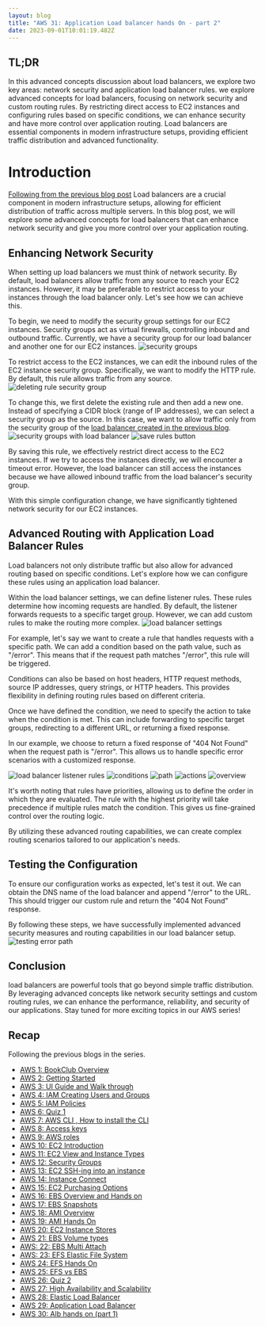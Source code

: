 ```yaml
---
layout: blog
title: "AWS 31: Application Load balancer hands On - part 2"
date: 2023-09-01T10:01:19.482Z
---
```


## TL;DR 
In this advanced concepts discussion about load balancers, we explore two key areas: network security and application load balancer rules.
we explore advanced concepts for load balancers, focusing on network security and custom routing rules. By restricting direct access to EC2 instances and configuring rules based on specific conditions, we can enhance security and have more control over application routing. Load balancers are essential components in modern infrastructure setups, providing efficient traffic distribution and advanced functionality.

# Introduction
[Following from the previous blog post](https://magicishaqblog.netlify.app/ApplicationLoadBalancer/2023-08-25-aws-30-alb-hands-on/)
Load balancers are a crucial component in modern infrastructure setups, allowing for efficient distribution of traffic across multiple servers. In this blog post, we will explore some advanced concepts for load balancers that can enhance network security and give you more control over your application routing.

## Enhancing Network Security

 When setting up load balancers we must think of network security. By default, load balancers allow traffic from any source to reach your EC2 instances. However, it may be preferable to restrict access to your instances through the load balancer only. Let's see how we can achieve this.

To begin, we need to modify the security group settings for our EC2 instances. Security groups act as virtual firewalls, controlling inbound and outbound traffic. Currently, we have a security group for our load balancer and another one for our EC2 instances. 
![security groups](/blog/src/images/31/31-1.png)

To restrict access to the EC2 instances, we can edit the inbound rules of the EC2 instance security group. Specifically, we want to modify the HTTP rule. By default, this rule allows traffic from any source.
![deleting rule security group](/blog/src/images/31/31-2.png)

To change this, we first delete the existing rule and then add a new one. Instead of specifying a CIDR block (range of IP addresses), we can select a security group as the source. In this case, we want to allow traffic only from the security group of the [load balancer created in the previous blog](https://magicishaqblog.netlify.app/ApplicationLoadBalancer/2023-08-25-aws-30-alb-hands-on/).
![security groups with load balancer](/blog/src/images/31/31-3.png)
![save rules button](/blog/src/images/31/31-4.png)

By saving this rule, we effectively restrict direct access to the EC2 instances. If we try to access the instances directly, we will encounter a timeout error. However, the load balancer can still access the instances because we have allowed inbound traffic from the load balancer's security group.

With this simple configuration change, we have significantly tightened network security for our EC2 instances.

## Advanced Routing with Application Load Balancer Rules

Load balancers not only distribute traffic but also allow for advanced routing based on specific conditions. Let's explore how we can configure these rules using an application load balancer.

Within the load balancer settings, we can define listener rules. These rules determine how incoming requests are handled. By default, the listener forwards requests to a specific target group. However, we can add custom rules to make the routing more complex.
![load balancer settings ](/blog/src/images/31/31-5.png)

For example, let's say we want to create a rule that handles requests with a specific path. We can add a condition based on the path value, such as "/error". This means that if the request path matches "/error", this rule will be triggered.


Conditions can also be based on host headers, HTTP request methods, source IP addresses, query strings, or HTTP headers. This provides flexibility in defining routing rules based on different criteria.

Once we have defined the condition, we need to specify the action to take when the condition is met. This can include forwarding to specific target groups, redirecting to a different URL, or returning a fixed response.

In our example, we choose to return a fixed response of "404 Not Found" when the request path is "/error". This allows us to handle specific error scenarios with a customized response.

![load balancer listener rules ](/blog/src/images/31/31-6.png)
![conditions ](/blog/src/images/31/31-7.png)
![path ](/blog/src/images/31/31-9.png)
![actions](/blog/src/images/31/31-8.png)
![overview](/blog/src/images/31/31-10.png)

It's worth noting that rules have priorities, allowing us to define the order in which they are evaluated. The rule with the highest priority will take precedence if multiple rules match the condition. This gives us fine-grained control over the routing logic.

By utilizing these advanced routing capabilities, we can create complex routing scenarios tailored to our application's needs.

## Testing the Configuration

To ensure our configuration works as expected, let's test it out. We can obtain the DNS name of the load balancer and append "/error" to the URL. This should trigger our custom rule and return the "404 Not Found" response.

By following these steps, we have successfully implemented advanced security measures and routing capabilities in our load balancer setup.
![testing error path](/blog/src/images/31/31-11.png)
## Conclusion

 load balancers are powerful tools that go beyond simple traffic distribution. By leveraging advanced concepts like network security settings and custom routing rules, we can enhance the performance, reliability, and security of our applications. Stay tuned for more exciting topics in our AWS series!



## Recap

Following the previous blogs in the series.

- [AWS 1: BookClub Overview](https://magicishaqblog.netlify.app/aws/)
- [AWS 2: Getting Started](https://magicishaqblog.netlify.app/2023-01-23-aws-2-getting-started/)
- [AWS 3: UI Guide and Walk through](https://magicishaqblog.netlify.app/2023-01-27-aws-3-UI-guide-and-walkthrough)
- [AWS 4: IAM Creating Users and Groups](https://magicishaqblog.netlify.app/2023-01-28-aws-4-IAM)
- [AWS 5: IAM Policies](https://magicishaqblog.netlify.app/2023-02-03-aws-5-IAM-polices)
- [AWS 6: Quiz 1 ](https://magicishaqblog.netlify.app/aws-quiz-one)
- [AWS 7: AWS CLI , How to install the CLI](https://magicishaqblog.netlify.app/2023-10-03-aws-7-cli)
- [AWS 8: Access keys](https://magicishaqblog.netlify.app/2023-10-03-aws-8-access-keys)
- [AWS 9: AWS roles](https://magicishaqblog.netlify.app/2023-02-17-aws-9-roles)
- [AWS 10: EC2 Introduction](https://magicishaqblog.netlify.app/2023-02-24-aws-10-EC2/)
- [AWS 11: EC2 View and Instance Types](https://magicishaqblog.netlify.app/2023-03-03-aws-11-EC2-View-and-instance-types)
- [AWS 12: Security Groups](https://magicishaqblog.netlify.app/2023-03-10-aws-12-security-groups)
- [AWS 13: EC2 SSH-ing into an instance](https://magicishaqblog.netlify.app/2023-03-17-aws-13-ssh)
- [AWS 14: Instance Connect](https://magicishaqblog.netlify.app/2023-03-24-aws-14-instance-connect)
- [AWS 15: EC2 Purchasing Options](https://magicishaqblog.netlify.app/2023-03-31-aws-15-EC2-purchasing-options)
- [AWS 16: EBS Overview and Hands on](https://magicishaqblog.netlify.app/2023-04-14-aws-16-EBS-Overview-and-Hands-On)
- [AWS 17: EBS Snapshots](https://magicishaqblog.netlify.app/2023-04-21-aws-17-ebs-snapshots)
- [AWS 18: AMI Overview](https://magicishaqblog.netlify.app/2023-04-28-aws-18-ami)
- [AWS 19: AMI Hands On](https://magicishaqblog.netlify.app/2023-06-02-aws-19-AMI-Hands-On)
- [AWS 20: EC2 Instance Stores](https://magicishaqblog.netlify.app/2023-06-09-aws-20-EC2-Instance-Store)
- [AWS 21: EBS Volume types](https://magicishaqblog.netlify.app/2023-06-16-aws-21-EBS-volume-types)
- [AWS: 22: EBS Multi Attach](https://magicishaqblog.netlify.app/2023-06-23-aws-22-EBS-Multi-Attach)
- [AWS: 23: EFS Elastic File System](https://magicishaqblog.netlify.app/2023-06-30-aws-23-EFS-Elastic-File-System)
- [AWS 24: EFS Hands On](https://magicishasblog.netlify.app/2023-07-07-aws-24-EFS-Hands-On)
- [AWS 25: EFS vs EBS](https://magicishasblog.netlify.app/2023-07-14-aws-25-EFS-vs-EBS)
- [AWS 26: Quiz 2](https://magicishaqblog.netlify.app/quiz-2/2023-07-21-aws-26-quiz-2/)
- [AWS 27: High Availability and Scalability ](https://magicishaqblog.netlify.app/section6/2023-07-28-high_availability_and_scalability/)
- [AWS 28: Elastic Load Balancer](https://magicishaqblog.netlify.app/ElasticLoadBalancing/2023-08-11-aws-28-elastic-load-balancing/)
- [AWS 29: Application Load Balancer](https://magicishaqblog.netlify.app/ApplicationLoadBalancer/2023-08-18-aws-29-applicaton-load-balancer/)
- [AWS 30: Alb hands on (part 1)](https://magicishaqblog.netlify.app/ApplicationLoadBalancer/2023-08-25-aws-30-alb-hands-on/)